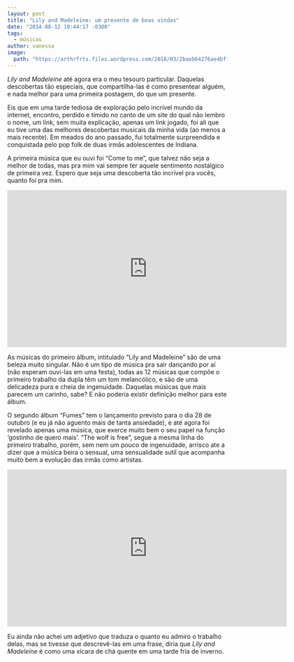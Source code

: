 ```yaml
---
layout: post
title: "Lily and Madeleine: um presente de boas vindas"
date: "2014-08-12 19:44:17 -0300"
tags:
  - músicas
author: vanessa
image:
  path: "https://arthrfrts.files.wordpress.com/2018/03/2baeb64276ae4bffbf47887a7e75f66f.jpg"
---
```

_Lily and Madeleine_ até agora era o meu tesouro particular. Daquelas descobertas tão especiais, que compartilha-las é como presentear alguém, e nada melhor para uma primeira postagem, do que um presente.

Eis que em uma tarde tediosa de exploração pelo incrível mundo da internet, encontro, perdido e tímido no canto de um site do qual não lembro o nome, um link, sem muita explicação, apenas um link jogado, foi ali que eu tive uma das melhores descobertas musicais da minha vida (ao menos a mais recente). Em meados do ano passado, fui totalmente surpreendida e conquistada pelo pop folk de duas irmãs adolescentes de Indiana.

A primeira música que eu ouvi foi “Come to me”, que talvez não seja a melhor de todas, mas pra mim vai sempre ter aquele sentimento nostálgico de primeira vez. Espero que seja uma descoberta tão incrível pra vocês, quanto foi pra mim.

<iframe width="640" height="360" src="https://www.youtube.com/embed/q3Wm5pV30tc" frameborder="0" allow="autoplay; encrypted-media" allowfullscreen></iframe>

As músicas do primeiro álbum, intitulado “Lily and Madeleine” são de uma beleza muito singular. Não é um tipo de música pra sair dançando por aí (não esperam ouvi-las em uma festa), todas as 12 músicas que compõe o primeiro trabalho da dupla têm um tom melancólico, e são de uma delicadeza pura e cheia de ingenuidade. Daquelas músicas que mais parecem um carinho, sabe? E não poderia existir definição melhor para este álbum.

O segundo álbum “Fumes” tem o lançamento previsto para o dia 28 de outubro (e eu já não aguento mais de tanta ansiedade), e até agora foi revelado apenas uma música, que exerce muito bem o seu papel na função ‘gostinho de quero mais’. “The wolf is free”, segue a mesma linha do primeiro trabalho, porém, sem nem um pouco de ingenuidade, arrisco ate a dizer que a música beira o sensual, uma sensualidade sutil que acompanha muito bem a evolução das irmãs como artistas.

<iframe width="640" height="360" src="https://www.youtube.com/embed/iStHZStfWqM" frameborder="0" allow="autoplay; encrypted-media" allowfullscreen></iframe>

Eu ainda não achei um adjetivo que traduza o quanto eu admiro o trabalho delas, mas se tivesse que descrevê-las em uma frase, diria que _Lily and Madeleine_ é como uma xícara de chá quente em uma tarde fria de inverno.
